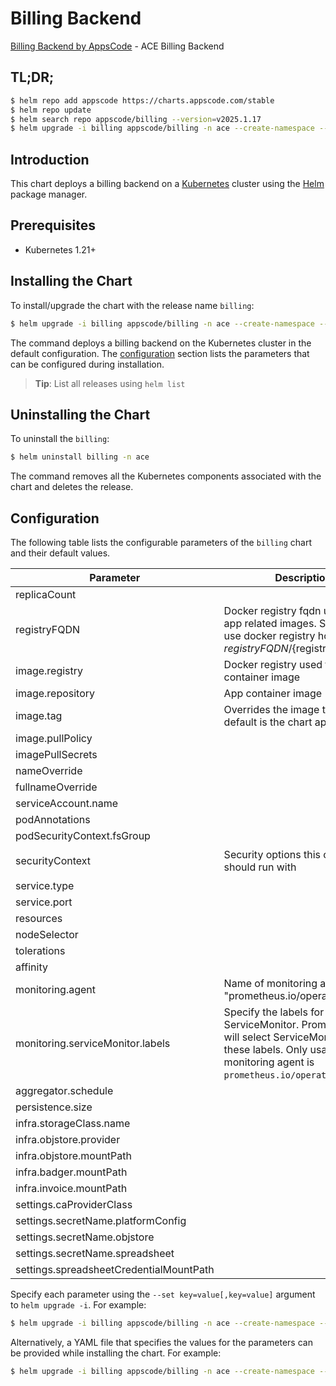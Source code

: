 # Billing Backend

[Billing Backend by AppsCode](https://github.com/appscode-cloud) - ACE Billing Backend

## TL;DR;

```bash
$ helm repo add appscode https://charts.appscode.com/stable
$ helm repo update
$ helm search repo appscode/billing --version=v2025.1.17
$ helm upgrade -i billing appscode/billing -n ace --create-namespace --version=v2025.1.17
```

## Introduction

This chart deploys a billing backend on a [Kubernetes](http://kubernetes.io) cluster using the [Helm](https://helm.sh) package manager.

## Prerequisites

- Kubernetes 1.21+

## Installing the Chart

To install/upgrade the chart with the release name `billing`:

```bash
$ helm upgrade -i billing appscode/billing -n ace --create-namespace --version=v2025.1.17
```

The command deploys a billing backend on the Kubernetes cluster in the default configuration. The [configuration](#configuration) section lists the parameters that can be configured during installation.

> **Tip**: List all releases using `helm list`

## Uninstalling the Chart

To uninstall the `billing`:

```bash
$ helm uninstall billing -n ace
```

The command removes all the Kubernetes components associated with the chart and deletes the release.

## Configuration

The following table lists the configurable parameters of the `billing` chart and their default values.

|                Parameter                |                                                                             Description                                                                             |                                                                                            Default                                                                                             |
|-----------------------------------------|---------------------------------------------------------------------------------------------------------------------------------------------------------------------|------------------------------------------------------------------------------------------------------------------------------------------------------------------------------------------------|
| replicaCount                            |                                                                                                                                                                     | <code>3</code>                                                                                                                                                                                 |
| registryFQDN                            | Docker registry fqdn used to pull app related images. Set this to use docker registry hosted at ${registryFQDN}/${registry}/${image}                                | <code>ghcr.io</code>                                                                                                                                                                           |
| image.registry                          | Docker registry used to pull app container image                                                                                                                    | <code>appscode</code>                                                                                                                                                                          |
| image.repository                        | App container image                                                                                                                                                 | <code>b3</code>                                                                                                                                                                                |
| image.tag                               | Overrides the image tag whose default is the chart appVersion.                                                                                                      | <code>""</code>                                                                                                                                                                                |
| image.pullPolicy                        |                                                                                                                                                                     | <code>Always</code>                                                                                                                                                                            |
| imagePullSecrets                        |                                                                                                                                                                     | <code>[]</code>                                                                                                                                                                                |
| nameOverride                            |                                                                                                                                                                     | <code>""</code>                                                                                                                                                                                |
| fullnameOverride                        |                                                                                                                                                                     | <code>""</code>                                                                                                                                                                                |
| serviceAccount.name                     |                                                                                                                                                                     | <code>""</code>                                                                                                                                                                                |
| podAnnotations                          |                                                                                                                                                                     | <code>{}</code>                                                                                                                                                                                |
| podSecurityContext.fsGroup              |                                                                                                                                                                     | <code>65534</code>                                                                                                                                                                             |
| securityContext                         | Security options this container should run with                                                                                                                     | <code>{"allowPrivilegeEscalation":false,"capabilities":{"drop":["ALL"]},"readOnlyRootFilesystem":true,"runAsNonRoot":true,"runAsUser":65534,"seccompProfile":{"type":"RuntimeDefault"}}</code> |
| service.type                            |                                                                                                                                                                     | <code>ClusterIP</code>                                                                                                                                                                         |
| service.port                            |                                                                                                                                                                     | <code>80</code>                                                                                                                                                                                |
| resources                               |                                                                                                                                                                     | <code>{}</code>                                                                                                                                                                                |
| nodeSelector                            |                                                                                                                                                                     | <code>{}</code>                                                                                                                                                                                |
| tolerations                             |                                                                                                                                                                     | <code>[]</code>                                                                                                                                                                                |
| affinity                                |                                                                                                                                                                     | <code>{}</code>                                                                                                                                                                                |
| monitoring.agent                        | Name of monitoring agent (eg "prometheus.io/operator")                                                                                                              | <code>""</code>                                                                                                                                                                                |
| monitoring.serviceMonitor.labels        | Specify the labels for ServiceMonitor. Prometheus crd will select ServiceMonitor using these labels. Only usable when monitoring agent is `prometheus.io/operator`. | <code>{}</code>                                                                                                                                                                                |
| aggregator.schedule                     |                                                                                                                                                                     | <code>"0 8 */1 */1 *"</code>                                                                                                                                                                   |
| persistence.size                        |                                                                                                                                                                     | <code>10Gi</code>                                                                                                                                                                              |
| infra.storageClass.name                 |                                                                                                                                                                     | <code>"standard"</code>                                                                                                                                                                        |
| infra.objstore.provider                 |                                                                                                                                                                     | <code>""</code>                                                                                                                                                                                |
| infra.objstore.mountPath                |                                                                                                                                                                     | <code>""</code>                                                                                                                                                                                |
| infra.badger.mountPath                  |                                                                                                                                                                     | <code>/badger</code>                                                                                                                                                                           |
| infra.invoice.mountPath                 |                                                                                                                                                                     | <code>/billing</code>                                                                                                                                                                          |
| settings.caProviderClass                |                                                                                                                                                                     | <code>""</code>                                                                                                                                                                                |
| settings.secretName.platformConfig      |                                                                                                                                                                     | <code>""</code>                                                                                                                                                                                |
| settings.secretName.objstore            |                                                                                                                                                                     | <code>""</code>                                                                                                                                                                                |
| settings.secretName.spreadsheet         |                                                                                                                                                                     | <code>""</code>                                                                                                                                                                                |
| settings.spreadsheetCredentialMountPath |                                                                                                                                                                     | <code>"/data/marketplace-credentials"</code>                                                                                                                                                   |


Specify each parameter using the `--set key=value[,key=value]` argument to `helm upgrade -i`. For example:

```bash
$ helm upgrade -i billing appscode/billing -n ace --create-namespace --version=v2025.1.17 --set replicaCount=3
```

Alternatively, a YAML file that specifies the values for the parameters can be provided while
installing the chart. For example:

```bash
$ helm upgrade -i billing appscode/billing -n ace --create-namespace --version=v2025.1.17 --values values.yaml
```
